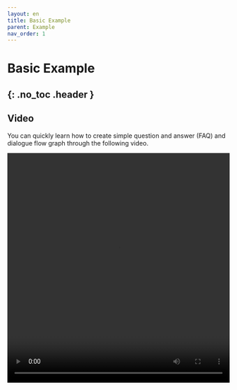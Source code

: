 ```yaml
---
layout: en
title: Basic Example
parent: Example
nav_order: 1
---
```

# Basic Example
{: .no_toc .header }
---

## Video

You can quickly learn how to create simple question and answer (FAQ) and dialogue flow graph through the following video.

<video src="/assets/images/example/video/faq&flow.mov" width="100%" height="520px" controls="controls"></video>